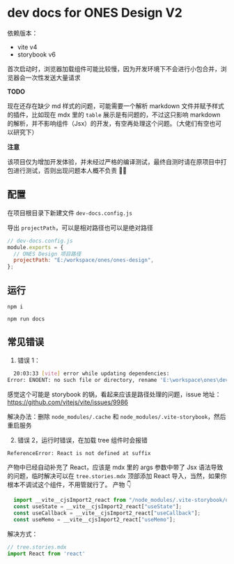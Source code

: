 # dev docs for ONES Design V2

依赖版本：

- vite v4
- storybook v6

首次启动时，浏览器加载组件可能比较慢，因为开发环境下不会进行小包合并，浏览器会一次性发送大量请求

**TODO**

现在还存在缺少 md 样式的问题，可能需要一个解析 markdown 文件并赋予样式的插件，比如现在 mdx 里的 `table` 展示是有问题的，不过这只影响 markdown 的解析，并不影响组件（Jsx）的开发，有空再处理这个问题。（大佬们有空也可以研究下）

**注意**

该项目仅为增加开发体验，并未经过严格的编译测试，最终自测时请在原项目中打包进行测试，否则出现问题本人概不负责 🧐🧐

## 配置

在项目根目录下新建文件 `dev-docs.config.js`

导出 `projectPath`，可以是相对路径也可以是绝对路径

```js
// dev-docs.config.js
module.exports = {
  // ONES Design 项目路径
  projectPath: "E:/workspace/ones/ones-design",
};
```

## 运行

```
npm i

npm run docs
```

## 常见错误

1. 错误 1：

```bash
  20:03:33 [vite] error while updating dependencies:
Error: ENOENT: no such file or directory, rename 'E:\workspace\ones\dev-docs\node_modules\.vite-storybook\deps_temp' -> 'E:\workspace\ones\dev-docs\node_modules\.vite-storybook\deps'
```

感觉这个可能是 storybook 的锅，看起来应该是路径处理的问题，issue 地址：<https://github.com/vitejs/vite/issues/9986>

解决办法：删除 `node_modules/.cache` 和 `node_modules/.vite-storybook`，然后重启服务

2. 错误 2，运行时错误，在加载 tree 组件时会报错

```bash
ReferenceError: React is not defined at suffix
```

  产物中已经自动补充了 React，应该是 mdx 里的 args 参数中带了 Jsx 语法导致的问题，临时解决可以在 `tree.stories.mdx` 顶部添加 React 导入，当然，如果你根本不调试这个组件，不用管就行了。
  产物 👇

  ```js
    import __vite__cjsImport2_react from "/node_modules/.vite-storybook/deps/react.js?v=6afbfaf7";
    const useState = __vite__cjsImport2_react["useState"];
    const useCallback = __vite__cjsImport2_react["useCallback"];
    const useMemo = __vite__cjsImport2_react["useMemo"];
  ```

  解决方式：

  ```jsx
  // tree.stories.mdx
  import React from 'react'
  ```

